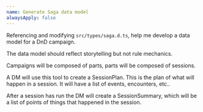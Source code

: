 ```yaml
---
name: Generate Saga data model
alwaysApply: false
---
```


Referencing and modifying `src/types/saga.d.ts`, help me develop a data model for a DnD campaign.

The data model should reflect storytelling but not rule mechanics.

Campaigns will be composed of parts, parts will be composed of sessions. 

A DM will use this tool to create a SessionPlan. This is the plan of what will happen in a session. It will have a list of events, encounters, etc..

After a session has run the DM will create a SessionSummary, which will be a list of points of things that happened in the session.

